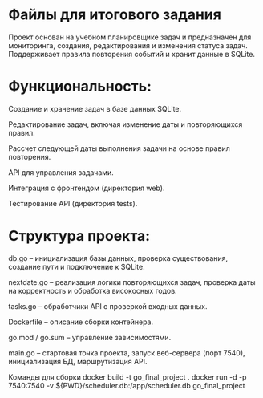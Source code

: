 # Файлы для итогового задания
Проект основан на учебном планировщике задач и предназначен для мониторинга, создания, редактирования и изменения статуса задач. Поддерживает правила повторения событий и хранит данные в SQLite.


# **Функциональность:**

Создание и хранение задач в базе данных SQLite.

Редактирование задач, включая изменение даты и повторяющихся правил.

Рассчет следующей даты выполнения задачи на основе правил повторения.

API для управления задачами.

Интеграция с фронтендом (директория web).

Тестирование API (директория tests).


# **Структура проекта:**

db.go – инициализация базы данных, проверка существования, создание пути и подключение к SQLite.

nextdate.go – реализация логики повторяющихся задач, проверка даты на корректность и обработка високосных годов.

tasks.go – обработчики API с проверкой входных данных.

Dockerfile – описание сборки контейнера.

go.mod / go.sum – управление зависимостями.

main.go – стартовая точка проекта, запуск веб-сервера (порт 7540), инициализация БД, маршрутизация API.

Команды для сборки
docker build -t go_final_project .
docker run -d -p 7540:7540 -v ${PWD}/scheduler.db:/app/scheduler.db go_final_project
